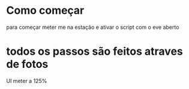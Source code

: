 # Como começar
para começar meter me na estação e ativar o script com o eve aberto 

# todos os passos são feitos atraves de fotos 
UI meter a 125%